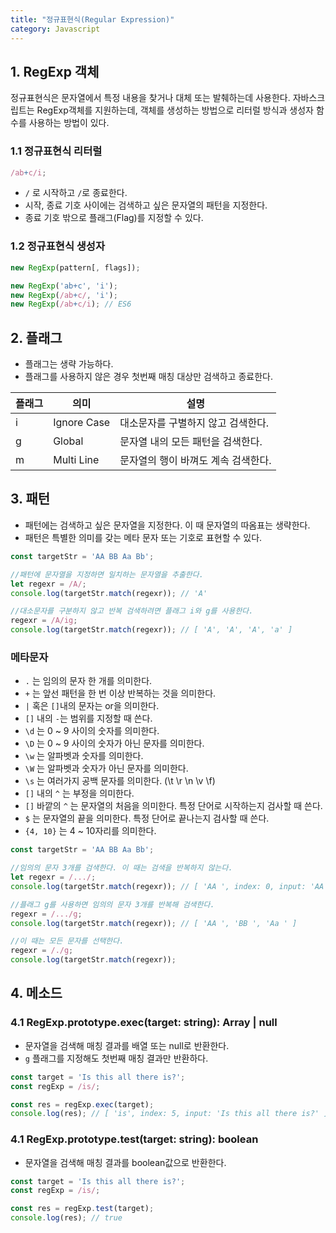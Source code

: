 ```yaml
---
title: "정규표현식(Regular Expression)"
category: Javascript
---
```



## 1. RegExp 객체  
정규표현식은 문자열에서 특정 내용을 찾거나 대체 또는 발췌하는데 사용한다. 자바스크립트는 RegExp객체를 지원하는데, 객체를 생성하는 방법으로 리터럴 방식과  생성자 함수를 사용하는 방법이 있다. 

### 1.1 정규표현식 리터럴
```javascript
/ab+c/i;
```  
- `/` 로 시작하고 `/`로 종료한다. 
- 시작, 종료 기호 사이에는 검색하고 싶은 문자열의 패턴을 지정한다. 
- 종료 기호 밖으로 플래그(Flag)를 지정할 수 있다. 

### 1.2 정규표현식 생성자
```javascript
new RegExp(pattern[, flags]);

new RegExp('ab+c', 'i');
new RegExp(/ab+c/, 'i');
new RegExp(/ab+c/i); // ES6
```


## 2. 플래그
- 플래그는 생략 가능하다.
- 플래그를 사용하지 않은 경우 첫번째 매칭 대상만 검색하고 종료한다.   
<table>
    <thead>
        <tr>
            <th>플래그</th>  
            <th>의미</th>  
            <th>설명</th>  
        </tr>
    </thead>
    <tbody>
        <tr>    
            <td>i</td>
            <td>Ignore Case</td>
            <td>대소문자를 구별하지 않고 검색한다.</td>
        </tr>
        <tr>    
            <td>g</td>
            <td>Global</td>
            <td>문자열 내의 모든 패턴을 검색한다.</td>
        </tr>
        <tr>    
            <td>m</td>
            <td>Multi Line</td>
            <td>문자열의 행이 바껴도 계속 검색한다.</td>
        </tr>
    </tbody>
</table>



## 3. 패턴
- 패턴에는 검색하고 싶은 문자열을 지정한다. 이 때 문자열의 따옴표는 생략한다. 
- 패턴은 특별한 의미를 갖는 메타 문자 또는 기호로 표현할 수 있다.   

```javascript
const targetStr = 'AA BB Aa Bb';

//패턴에 문자열을 지정하면 일치하는 문자열을 추출한다. 
let regexr = /A/;
console.log(targetStr.match(regexr)); // 'A'

//대소문자를 구분하지 않고 반복 검색하려면 플래그 i와 g를 사용한다.
regexr = /A/ig;
console.log(targetStr.match(regexr)); // [ 'A', 'A', 'A', 'a' ]
```

### 메타문자 
- `.` 는 임의의 문자 한 개를 의미한다.    
- `+` 는 앞선 패턴을 한 번 이상 반복하는 것을 의미한다. 
- `|` 혹은 `[]`내의 문자는 or을 의미한다.
- `[]` 내의 `-`는 범위를 지정할 때 쓴다.
- `\d` 는 0 ~ 9 사이의 숫자를 의미한다.
- `\D` 는 0 ~ 9 사이의 숫자가 아닌 문자를 의미한다.
- `\w` 는 알파벳과 숫자를 의미한다.
- `\W` 는 알파벳과 숫자가 아닌 문자를 의미한다.
- `\s` 는 여러가지 공백 문자를 의미한다. (\t \r \n \v \f)
- `[]` 내의 `^` 는 부정을 의미한다.
- `[]` 바깥의 `^` 는 문자열의 처음을 의미한다. 특정 단어로 시작하는지 검사할 때 쓴다.
- `$` 는 문자열의 끝을 의미한다. 특정 단어로 끝나는지 검사할 때 쓴다.
- `{4, 10}` 는 4 ~ 10자리를 의미한다. 

```javascript
const targetStr = 'AA BB Aa Bb';

//임의의 문자 3개를 검색한다. 이 때는 검색을 반복하지 않는다. 
let regexr = /.../;
console.log(targetStr.match(regexr)); // [ 'AA ', index: 0, input: 'AA BB Aa Bb' ]

//플래그 g를 사용하면 임의의 문자 3개를 반복해 검색한다. 
regexr = /.../g;
console.log(targetStr.match(regexr)); // [ 'AA ', 'BB ', 'Aa ' ]

//이 때는 모든 문자를 선택한다. 
regexr = /./g;
console.log(targetStr.match(regexr));
```


## 4. 메소드
### 4.1 RegExp.prototype.exec(target: string): Array | null
- 문자열을 검색해 매칭 결과를 배열 또는 null로 반환한다. 
- `g` 플래그를 지정해도 첫번째 매칭 결과만 반환하다. 

```javascript
const target = 'Is this all there is?';
const regExp = /is/;

const res = regExp.exec(target);
console.log(res); // [ 'is', index: 5, input: 'Is this all there is?' ]
```

### 4.1 RegExp.prototype.test(target: string): boolean
- 문자열을 검색해 매칭 결과를 boolean값으로 반환한다.   

```javascript
const target = 'Is this all there is?';
const regExp = /is/;

const res = regExp.test(target);
console.log(res); // true
```

